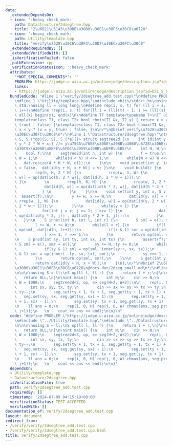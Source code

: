 ```yaml
---
data:
  _extendedDependsOn:
  - icon: ':heavy_check_mark:'
    path: Datastructure/2dsegtree.hpp
    title: "2\u6B21\u5143\u30BB\u30B0\u30E1\u30F3\u30C8\u6728"
  - icon: ':heavy_check_mark:'
    path: Utility/template.hpp
    title: "verify\u7528\u30C6\u30F3\u30D7\u30EC\u30FC\u30C8"
  _extendedRequiredBy: []
  _extendedVerifiedWith: []
  _isVerificationFailed: false
  _pathExtension: cpp
  _verificationStatusIcon: ':heavy_check_mark:'
  attributes:
    '*NOT_SPECIAL_COMMENTS*': ''
    PROBLEM: https://judge.u-aizu.ac.jp/onlinejudge/description.jsp?id=DSL_5_B&lang=ja
    links:
    - https://judge.u-aizu.ac.jp/onlinejudge/description.jsp?id=DSL_5_B&lang=ja
  bundledCode: "#line 1 \"verify/2dsegtree_add.test.cpp\"\n#define PROBLEM \"https://judge.u-aizu.ac.jp/onlinejudge/description.jsp?id=DSL_5_B&lang=ja\"\
    \n#line 1 \"Utility/template.hpp\"\n#include <bits/stdc++.h>\nusing namespace\
    \ std;\nusing ll = long long;\n#define rep(i, s, t) for (ll i = s; i < (ll)(t);\
    \ i++)\n#define rrep(i, s, t) for(ll i = (ll)(t) - 1; i >= (ll)(s); i--)\n#define\
    \ all(x) begin(x), end(x)\n\n#define TT template<typename T>\nTT using vec = vector<T>;\n\
    template<class T1, class T2> bool chmin(T1 &x, T2 y) { return x > y ? (x = y,\
    \ true) : false; }\ntemplate<class T1, class T2> bool chmax(T1 &x, T2 y) { return\
    \ x < y ? (x = y, true) : false; }\n\n/*\n@brief verify\u7528\u30C6\u30F3\u30D7\
    \u30EC\u30FC\u30C8\n*/\n#line 1 \"Datastructure/2dsegtree.hpp\"\ntemplate <class\
    \ S, S (*op)(S, S), S (*e)()> struct segtree2d {\n    int id(int y, int x) {return\
    \ y * 2 * W + x;} //= y\u756A\u76EE\u306E\u30BB\u30B0\u6728\u306E\u3001\u30CE\u30FC\
    \u30C9x\u306B\u5BFE\u5FDC\u3059\u308B\u6DFB\u5B57\n    int H, W;\n    vec<S> dat;\n\
    \    bool f;\n\n    segtree2d(int h, int w) {\n        f = true;\n        H =\
    \ W = 1;\n        while(H < h) H <<= 1;\n        while(W < w) W <<= 1;\n     \
    \   dat.resize(4 * H * W, e());\n    }\n\n    void preset(int y, int x, S v) {f\
    \ = false,  dat[id(y + H, x + W)] = v; }\n\n    void build() {\n        f = true;\n\
    \        rep(h, H, 2 * H) {\n            rrep(w, 1, W) {\n                dat[id(h,\
    \ w)] = op(dat[id(h, 2 * w)], dat[id(h, 2 * w + 1)]);\n            }\n       \
    \ }\n        \n        rrep(h, 0, H) {\n            rrep(w, 1, 2 * W) {\n    \
    \            dat[id(h, w)] = op(dat[id(h * 2, w)], dat[id(h * 2 + 1, w)]);\n \
    \           } \n        }\n    }\n\n    void set(int y, int x, S v) {\n      \
    \  assert(f);\n\n        y += H, x += W;\n        dat[id(y, x)] = v;\n       \
    \ rrep(w, 1, W) {\n            dat[id(y, w)] = op(dat[id(y, 2 * w)], dat[id(y,\
    \ 2 * w + 1)]);\n        }\n\n        while(y > 1) {\n            y >>= 1;\n \
    \           for(int j = x; j >= 1; j >>= 1) {\n                dat[id(y, j)] =\
    \ op(dat[id(y * 2, j)] , dat[id(y * 2 + 1, j)]);\n            }\n        }\n \
    \   }\n\n    S inner(int h, int l, int r) {\n        S sml = e(), smr = e();\n\
    \        l += W, r += W;\n        while(l < r) {\n            if(l & 1) sml =\
    \ op(sml, dat[id(h, l++)]);\n            if(r & 1) smr = op(dat[id(h, --r)], smr);\n\
    \            l >>= 1, r >>= 1;\n        }\n        return op(sml, smr);\n    }\n\
    \n    S prod(int sy, int ty, int sx, int tx) {\n        assert(f);\n\n       \
    \ S sml = e(), smr = e();\n        sy += H, ty += H;\n        while(sy < ty) {\n\
    \            if(sy & 1) sml = op(sml, inner(sy++, sx, tx));\n            if(ty\
    \ & 1) smr = op(inner(--ty, sx, tx), smr);\n            sy >>= 1, ty >>= 1;\n\
    \        }\n        return op(sml, smr);\n    }\n\n    S get(int y, int x) {\n\
    \        return dat[id(y + H, x + W)];\n    }\n};\n/*\n@brief 2\u6B21\u5143\u30BB\
    \u30B0\u30E1\u30F3\u30C8\u6728\n@docs doc/2dseg_small.md\n*/\n#line 4 \"verify/2dsegtree_add.test.cpp\"\
    \n\n\n\nusing S = ll;\nS op(ll l, ll r) {\n    return l + r;\n}\n\nS e() {\n \
    \   return 0LL;\n}\n\nint main() {\n    int N;\n    cin >> N;\n    int H = 1000,\
    \ W = 1000;\n    segtree2d<S, op, e> seg(H+2, W+2);\n\n    rep(i, 0, N) {\n  \
    \      int sx, sy, tx, ty;\n        cin >> sx >> sy >> tx >> ty;\n        tx--,\
    \ ty--;\n        seg.set(ty + 1, tx + 1, seg.get(ty + 1, tx + 1) + 1);\n     \
    \   seg.set(sy, sx, seg.get(sy, sx) + 1);\n        seg.set(ty + 1, sx, seg.get(ty\
    \ + 1, sx) - 1);\n        seg.set(sy, tx + 1, seg.get(sy, tx + 1) - 1);\n    }\n\
    \n    ll ans = 0;\n    rep(i, 0, H) rep(j, 0, W) chmax(ans, seg.prod(0, i+1, 0,\
    \ j+1));\n   \n    cout << ans << endl;\n\n}\n"
  code: "#define PROBLEM \"https://judge.u-aizu.ac.jp/onlinejudge/description.jsp?id=DSL_5_B&lang=ja\"\
    \n#include \"../Utility/template.hpp\"\n#include \"../Datastructure/2dsegtree.hpp\"\
    \n\n\n\nusing S = ll;\nS op(ll l, ll r) {\n    return l + r;\n}\n\nS e() {\n \
    \   return 0LL;\n}\n\nint main() {\n    int N;\n    cin >> N;\n    int H = 1000,\
    \ W = 1000;\n    segtree2d<S, op, e> seg(H+2, W+2);\n\n    rep(i, 0, N) {\n  \
    \      int sx, sy, tx, ty;\n        cin >> sx >> sy >> tx >> ty;\n        tx--,\
    \ ty--;\n        seg.set(ty + 1, tx + 1, seg.get(ty + 1, tx + 1) + 1);\n     \
    \   seg.set(sy, sx, seg.get(sy, sx) + 1);\n        seg.set(ty + 1, sx, seg.get(ty\
    \ + 1, sx) - 1);\n        seg.set(sy, tx + 1, seg.get(sy, tx + 1) - 1);\n    }\n\
    \n    ll ans = 0;\n    rep(i, 0, H) rep(j, 0, W) chmax(ans, seg.prod(0, i+1, 0,\
    \ j+1));\n   \n    cout << ans << endl;\n\n}"
  dependsOn:
  - Utility/template.hpp
  - Datastructure/2dsegtree.hpp
  isVerificationFile: true
  path: verify/2dsegtree_add.test.cpp
  requiredBy: []
  timestamp: '2024-07-09 04:15:19+09:00'
  verificationStatus: TEST_ACCEPTED
  verifiedWith: []
documentation_of: verify/2dsegtree_add.test.cpp
layout: document
redirect_from:
- /verify/verify/2dsegtree_add.test.cpp
- /verify/verify/2dsegtree_add.test.cpp.html
title: verify/2dsegtree_add.test.cpp
---
```

